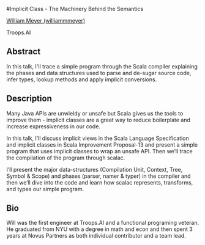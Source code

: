 #Implicit Class - The Machinery Behind the Semantics

[William Meyer (williammmeyer)](http://twitter.com/williammmeyer)

[]()

Troops.AI

## Abstract

In this talk, I'll trace a simple program through the Scala compiler explaining the phases and data structures used to parse and de-sugar source code, infer types, lookup methods and apply implicit conversions.

## Description

Many Java APIs are unwieldy or unsafe but Scala gives us the tools to improve them - implicit classes are a great way to reduce boilerplate and increase expressiveness in our code.

In this talk, I’ll discuss implicit views in the Scala Language Specification and implicit classes in Scala Improvement Proposal-13 and present a simple program that uses implicit classes to wrap an unsafe API. Then we’ll trace the compilation of the program through scalac.

I’ll present the major data-structures (Compilation Unit, Context, Tree, Symbol & Scope) and phases (parser, namer & typer) in the compiler and then we’ll dive into the code and learn how scalac represents, transforms, and types our simple program.

## Bio
  
Will was the first engineer at Troops.AI and a functional programing veteran. He graduated from NYU with a degree in math and econ and then spent 3 years at Novus Partners as both individual contributor and a team lead.